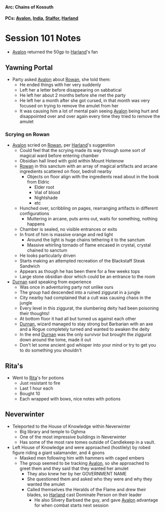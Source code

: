 #### Arc: Chains of Kossuth
#### PCs: [Avalon](PCs/Current/Avalon.md), [India](PCs/Current/India.md), [Stalfor](PCs/Current/Stalfor.md), [Harland](PCs/Current/Harland.md)

# Session 101 Notes
- [Avalon](PCs/Current/Avalon.md) returned the 50gp to [Harland](PCs/Current/Harland.md)'s fan

## Yawning Portal
- Party asked [Avalon](PCs/Current/Avalon.md) about [Rowan](Rowan.md), she told them:
	- He ended things with her very suddenly
	- Left her a letter before disappearing on sabbatical
	- He left her about 2 months before she met the party
	- He left her a month after she got cursed, in that month was very focused on trying to remove the amulet from her
	- It was causing him a lot of mental pain seeing [Avalon](PCs/Current/Avalon.md) being hurt and disappointed over and over again every time they tried to remove the amulet

### Scrying on Rowan
- [Avalon](PCs/Current/Avalon.md) scried on [Rowan](Rowan.md), per [Harland](PCs/Current/Harland.md)'s suggestion
	- Could feel that the scrying made its way through some sort of magical ward before entering chamber
	- Obsidian hall lined with gold within Mount Hotenow
	- [Rowan](Rowan.md) in this sanctum with an array of magical artifacts and arcane ingredients scattered on floor, bedroll nearby
		- Objects on floor align with the ingredients read about in the book from Eldric
			- Elder root
			- Vial of blood
			- Nightshade
			- etc
	- Hunched over, scribbling on pages, rearranging artifacts in different configurations
		- Muttering in arcane, puts arms out, waits for something, nothing happens
	- Chamber is sealed, no visible entrances or exits
	- In front of him is massive orange and red light
		- Around the light is huge chains tethering it to the sanctum
		- Massive whirling tornado of flame encased in crystal, crystal chained to sanctum
	- He looks particularly driven
	- Starts making an attempted recreation of the Blackstaff Steak Sandwich
	- Appears as though he has been there for a few weeks tops
	- Large stone obsidian door which could be an entrance to the room
- [Durnan](NPCs/Living/Durnan.md) said speaking from experience
	- Was once in adventuring party not unlike ours
	- The group had descended into a ruined ziggurat in a jungle
	- City nearby had complained that a cult was causing chaos in the jungle
	- Every level in this ziggurat, the slumbering deity had been poisoning their thoughts!
	- At bottom floor it had all but turned us against each other
	- [Durnan](NPCs/Living/Durnan.md), wizard managed to stay strong but Barbarian with an axe and a Rogue completely turned and wanted to awaken the deity
	- In the end [Durnan](NPCs/Living/Durnan.md) was the only survivor but brought the ziggurat down around the tome, made it out
	- Don't let some ancient god whisper into your mind or try to get you to do something you shouldn't

## Rita's
- Went to [Rita](NPCs/Living/Rita)'s for potions
	- Just resistant to fire
	- Last 1 hour each
	- Bought 10
	- Each wrapped with bows, nice notes with potions

## Neverwinter
- Teleported to the House of Knowledge within Neverwinter
	- Big library and temple to Oghma
	- One of the most impressive buildings in Neverwinter
	- Has some of the most rare tomes outside of Candlekeep in a vault.
- Left House of Knowledge and were approached (hostilely) by robed figure riding a giant salamander, and 4 goons
	- Masked men following him with hammers with caged embers
	- The group seemed to be tracking [Avalon](PCs/Current/Avalon.md), so she approached to greet them and they said that they wanted her amulet
		- They also knew her by her GOVERNMENT NAME
		- She questioned them and asked who they were and why they wanted the amulet
		- Called themselves the Heralds of the Flame and drew their blades, so [Harland](PCs/Current/Harland.md) cast Dominate Person on their leader
			- He also Silvery Barbsed the guy, and gave [Avalon](PCs/Current/Avalon.md) advantage for when combat starts next session
